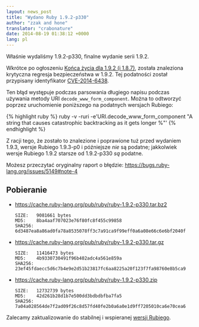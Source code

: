 ```yaml
---
layout: news_post
title: "Wydano Ruby 1.9.2-p330"
author: "zzak and hone"
translator: "crabonature"
date: 2014-08-19 01:38:12 +0000
lang: pl
---
```


Właśnie wydaliśmy 1.9.2-p330, finalne wydanie serii 1.9.2.

Wkrótce po ogłoszeniu
[Końca życia dla 1.9.2 (i 1.8.7)](https://www.ruby-lang.org/pl/news/2014/07/01/eol-for-1-8-7-and-1-9-2/),
została znaleziona krytyczna regresja bezpieczeństwa w 1.9.2.
Tej podatności został przypisany identyfikator [CVE-2014-6438].

Ten błąd występuje podczas parsowania długiego napisu podczas używania metody
URI `decode_www_form_component`. Można to odtworzyć poprzez uruchomienie
poniższego na podatnych wersjach Rubiego:

{% highlight ruby %}
ruby -v -ruri -e'URI.decode_www_form_component "A string that causes catastrophic backtracking as it gets longer %"'
{% endhighlight %}

Z racji tego, że zostało to znalezione i poprawione tuż przed wydaniem 1.9.3,
wersje Rubiego 1.9.3-p0 i późniejsze _nie_ są podatne; jakkolwiek wersje
Rubiego 1.9.2 starsze od 1.9.2-p330 _są_ podatne.

Możesz przeczytać oryginalny raport o błędzie:
<https://bugs.ruby-lang.org/issues/5149#note-4>

## Pobieranie

* <https://cache.ruby-lang.org/pub/ruby/ruby-1.9.2-p330.tar.bz2>

      SIZE:   9081661 bytes
      MD5:    8ba4aaf707023e76f80fc8f455c99858
      SHA256: 6d3487ea8a86ad0fa78a8535078ff3c7a91ca9f99eff0a6a08e66c6e6bf2040f

* <https://cache.ruby-lang.org/pub/ruby/ruby-1.9.2-p330.tar.gz>

      SIZE:   11416473 bytes
      MD5:    4b9330730491f96b402adc4a561e859a
      SHA256: 23ef45fdaecc5d6c7b4e9e2d51b23817fc6aa8225a20f123f7fa98760e8b5ca9

* <https://cache.ruby-lang.org/pub/ruby/ruby-1.9.2-p330.zip>

      SIZE:   12732739 bytes
      MD5:    42d261b28d1b7e500dd3bdbdbfba7fa5
      SHA256: 7a04a028564de7f2ad09f26c8d57fd40fe2b0a6a0e1d9ff7205010ca6e70cea6

Zalecamy zaktualizowanie do stabilnej i wspieranej
[wersji Rubiego](https://www.ruby-lang.org/pl/downloads/).

[CVE-2014-6438]: https://www.cve.org/CVERecord?id=CVE-2014-6438
